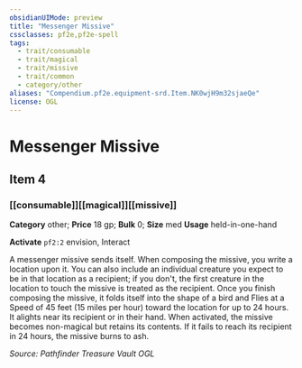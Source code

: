 ```yaml
---
obsidianUIMode: preview
title: "Messenger Missive"
cssclasses: pf2e,pf2e-spell
tags:
  - trait/consumable
  - trait/magical
  - trait/missive
  - trait/common
  - category/other
aliases: "Compendium.pf2e.equipment-srd.Item.NK0wjH9m32sjaeQe"
license: OGL
---
```

# Messenger Missive
## Item 4
### [[consumable]][[magical]][[missive]]

**Category** other; 
**Price** 18 gp; 
**Bulk** 0; **Size** med
**Usage** held-in-one-hand

**Activate** `pf2:2` envision, Interact

A messenger missive sends itself. When composing the missive, you write a location upon it. You can also include an individual creature you expect to be in that location as a recipient; if you don't, the first creature in the location to touch the missive is treated as the recipient. Once you finish composing the missive, it folds itself into the shape of a bird and Flies at a Speed of 45 feet (15 miles per hour) toward the location for up to 24 hours. It alights near its recipient or in their hand. When activated, the missive becomes non-magical but retains its contents. If it fails to reach its recipient in 24 hours, the missive burns to ash.

*Source: Pathfinder Treasure Vault*
*OGL*